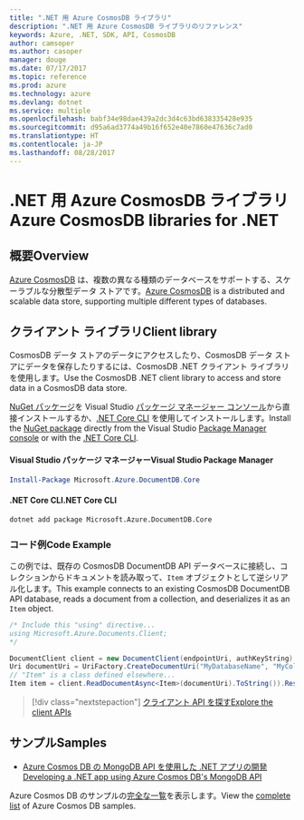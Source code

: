 ```yaml
---
title: ".NET 用 Azure CosmosDB ライブラリ"
description: ".NET 用 Azure CosmosDB ライブラリのリファレンス"
keywords: Azure, .NET, SDK, API, CosmosDB
author: camsoper
ms.author: casoper
manager: douge
ms.date: 07/17/2017
ms.topic: reference
ms.prod: azure
ms.technology: azure
ms.devlang: dotnet
ms.service: multiple
ms.openlocfilehash: babf34e98dae439a2dc3d4c63bd638335428e935
ms.sourcegitcommit: d95a6ad3774a49b16f652e40e7860e47636c7ad0
ms.translationtype: HT
ms.contentlocale: ja-JP
ms.lasthandoff: 08/28/2017
---
```

# <a name="azure-cosmosdb-libraries-for-net"></a><span data-ttu-id="f848f-104">.NET 用 Azure CosmosDB ライブラリ</span><span class="sxs-lookup"><span data-stu-id="f848f-104">Azure CosmosDB libraries for .NET</span></span>

## <a name="overview"></a><span data-ttu-id="f848f-105">概要</span><span class="sxs-lookup"><span data-stu-id="f848f-105">Overview</span></span>

<span data-ttu-id="f848f-106">[Azure CosmosDB](https://docs.microsoft.com/azure/cosmos-db/introduction) は、複数の異なる種類のデータベースをサポートする、スケーラブルな分散型データ ストアです。</span><span class="sxs-lookup"><span data-stu-id="f848f-106">[Azure CosmosDB](https://docs.microsoft.com/azure/cosmos-db/introduction) is a distributed and scalable data store, supporting multiple different types of databases.</span></span>

## <a name="client-library"></a><span data-ttu-id="f848f-107">クライアント ライブラリ</span><span class="sxs-lookup"><span data-stu-id="f848f-107">Client library</span></span>

<span data-ttu-id="f848f-108">CosmosDB データ ストアのデータにアクセスしたり、CosmosDB データ ストアにデータを保存したりするには、CosmosDB .NET クライアント ライブラリを使用します。</span><span class="sxs-lookup"><span data-stu-id="f848f-108">Use the CosmosDB .NET client library to access and store data in a CosmosDB data store.</span></span>

<span data-ttu-id="f848f-109">[NuGet パッケージ](https://www.nuget.org/packages/Microsoft.Azure.DocumentDB.Core)を Visual Studio [パッケージ マネージャー コンソール][PackageManager]から直接インストールするか、[.NET Core CLI][DotNetCLI] を使用してインストールします。</span><span class="sxs-lookup"><span data-stu-id="f848f-109">Install the [NuGet package](https://www.nuget.org/packages/Microsoft.Azure.DocumentDB.Core) directly from the Visual Studio [Package Manager console][PackageManager] or with the [.NET Core CLI][DotNetCLI].</span></span>

#### <a name="visual-studio-package-manager"></a><span data-ttu-id="f848f-110">Visual Studio パッケージ マネージャー</span><span class="sxs-lookup"><span data-stu-id="f848f-110">Visual Studio Package Manager</span></span>

```powershell
Install-Package Microsoft.Azure.DocumentDB.Core
```

#### <a name="net-core-cli"></a><span data-ttu-id="f848f-111">.NET Core CLI</span><span class="sxs-lookup"><span data-stu-id="f848f-111">.NET Core CLI</span></span>

```bash
dotnet add package Microsoft.Azure.DocumentDB.Core
```

### <a name="code-example"></a><span data-ttu-id="f848f-112">コード例</span><span class="sxs-lookup"><span data-stu-id="f848f-112">Code Example</span></span>

<span data-ttu-id="f848f-113">この例では、既存の CosmosDB DocumentDB API データベースに接続し、コレクションからドキュメントを読み取って、`Item` オブジェクトとして逆シリアル化します。</span><span class="sxs-lookup"><span data-stu-id="f848f-113">This example connects to an existing CosmosDB DocumentDB API database, reads a document from a collection, and deserializes it as an `Item` object.</span></span>

```csharp
/* Include this "using" directive...
using Microsoft.Azure.Documents.Client;
*/

DocumentClient client = new DocumentClient(endpointUri, authKeyString);
Uri documentUri = UriFactory.CreateDocumentUri("MyDatabaseName", "MyCollectionName", "DocumentId");
// "Item" is a class defined elsewhere...
Item item = client.ReadDocumentAsync<Item>(documentUri).ToString()).Result;
```

> [!div class="nextstepaction"]
> [<span data-ttu-id="f848f-114">クライアント API を探す</span><span class="sxs-lookup"><span data-stu-id="f848f-114">Explore the client APIs</span></span>](/dotnet/api/overview/azure/cosmosdb/client)

## <a name="samples"></a><span data-ttu-id="f848f-115">サンプル</span><span class="sxs-lookup"><span data-stu-id="f848f-115">Samples</span></span>

* [<span data-ttu-id="f848f-116">Azure Cosmos DB の MongoDB API を使用した .NET アプリの開発</span><span class="sxs-lookup"><span data-stu-id="f848f-116">Developing a .NET app using Azure Cosmos DB's MongoDB API</span></span>](https://azure.microsoft.com/en-us/resources/samples/azure-cosmos-db-mongodb-dotnet-getting-started/)

<span data-ttu-id="f848f-117">Azure Cosmos DB のサンプルの[完全な一覧](https://azure.microsoft.com/en-us/resources/samples/?platform=dotnet&term=cosmosdb)を表示します。</span><span class="sxs-lookup"><span data-stu-id="f848f-117">View the [complete list](https://azure.microsoft.com/en-us/resources/samples/?platform=dotnet&term=cosmosdb) of Azure Cosmos DB samples.</span></span>

[PackageManager]: https://docs.microsoft.com/nuget/tools/package-manager-console
[DotNetCLI]: https://docs.microsoft.com/en-us/dotnet/core/tools/dotnet-add-package
